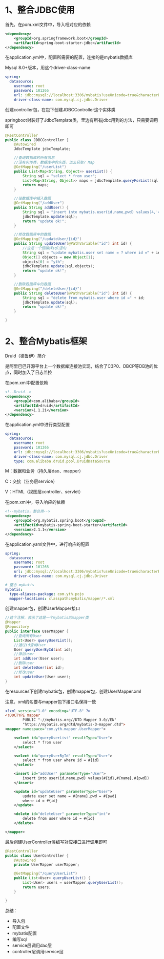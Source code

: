 # 1、整合JDBC使用

首先，在pom.xml文件中，导入相对应的依赖

```xml
<dependency>
    <groupId>org.springframework.boot</groupId>
    <artifactId>spring-boot-starter-jdbc</artifactId>
</dependency>
```

在application.yml中，配置所需要的配置，连接的是mybatis数据库

Mysql 8.0+版本，用这个driver-class-name

```yaml
spring:
  datasource:
    username: root
    password: 101266
    url: jdbc:mysql://localhost:3306/mybatis?useUnicode=true&characterEncoding=utf-8&serverTimezone=GMT%2B8
    driver-class-name: com.mysql.cj.jdbc.Driver
```

创建controller包，在包下创建JDBCController这个实体类

springboot封装好了JdbcTemplate类，里边有所有jdbc用到的方法，只需要调用即可

```java
@RestController
public class JDBCController {
    @Autowired
    JdbcTemplate jdbcTemplate;

    //查询数据库的所有信息
    //没有实体类，数据库中的东西，怎么获取? Map
    @GetMapping("/userList")
    public List<Map<String, Object>> userList() {
        String sql = "select * from user";
        List<Map<String, Object>> maps = jdbcTemplate.queryForList(sql);
        return maps;
    }

    //往数据库中插入数据
    @GetMapping("/addUser")
    public String addUser() {
        String sql = "insert into mybatis.user(id,name,pwd) values(4,'小孟儿','123456')";
        jdbcTemplate.update(sql);
        return "update ok!";
    }

    //修改数据库中的数据
    @GetMapping("/updateUser/{id}")
    public String updateUser(@PathVariable("id") int id) {
        //这是一个预编译sql语句
        String sql = "update mybatis.user set name = ? where id =" + id;
        Object[] objects = new Object[1];
        objects[0] = "yth";
        jdbcTemplate.update(sql,objects);
        return "update ok!";
    }

    //删除数据库中的数据
    @GetMapping("/deleteUser/{id}")
    public String deleteUser(@PathVariable("id") int id) {
        String sql = "delete from mybatis.user where id =" + id;
        jdbcTemplate.update(sql);
        return "update ok!";
    }

}
```

# 2、整合Mybatis框架

Druid（德鲁伊）简介

是阿里巴巴开源平台上一个数据库连接池实现，结合了C3P0、DBCP等DB池的优点，同时加入了日志监控

在pom.xml中配置依赖

```xml
<!--Druid-->
<dependency>
    <groupId>com.alibaba</groupId>
    <artifactId>druid</artifactId>
    <version>1.1.21</version>
</dependency>
```

在application.yml中进行类型配置

```yaml
spring:
  datasource:
    username: root
    password: 101266
    url: jdbc:mysql://localhost:3306/mybatis?useUnicode=true&characterEncoding=utf-8&serverTimezone=GMT%2B8
    driver-class-name: com.mysql.cj.jdbc.Driver
    type: com.alibaba.druid.pool.DruidDataSource
```

M：数据和业务（持久层dao、mapper） 

C：交接（业务层service）

V：HTML（视图层controller、servlet）

在pom.xml中，导入响应的依赖

```xml
<!--mybatis，整合用-->
<dependency>
    <groupId>org.mybatis.spring.boot</groupId>
    <artifactId>mybatis-spring-boot-starter</artifactId>
    <version>2.1.1</version>
</dependency>
```

在application.yaml文件中，进行响应的配置

```yaml
spring:
  datasource:
    username: root
    password: 101266
    url: jdbc:mysql://localhost:3306/mybatis?useUnicode=true&characterEncoding=utf-8&serverTimezone=GMT%2B8
    driver-class-name: com.mysql.cj.jdbc.Driver

# 整合 mybatis
mybatis:
  type-aliases-package: com.yth.pojo
  mapper-locations: classpath:mybatis/mapper/*.xml
```

创建mapper包，创建UserMapper接口

```java
//这个注解，表示了这是一个mybatis的mapper类
@Mapper
@Repository
public interface UserMapper {
    //查询所有User
    List<User> queryUserList();
    //通过id查询User
    User queryUserById(int id);
    //添加user
    int addUser(User user);
    //删除user
    int deleteUser(int id);
    //修改user
    int updateUser(User user);
}
```

在resources下创建mybatis包，创建mapper包，创建UserMapper.xml

注意，xml的名要与mapper包下接口名保持一致

```xml
<?xml version="1.0" encoding="UTF-8" ?>
<!DOCTYPE mapper
        PUBLIC "-//mybatis.org//DTD Mapper 3.0//EN"
        "https://mybatis.org/dtd/mybatis-3-mapper.dtd">
<mapper namespace="com.yth.mapper.UserMapper">

    <select id="queryUserList" resultType="User">
        select * from user
    </select>

    <select id="queryUserById" resultType="User">
        select * from user where id = #{id}
    </select>

    <insert id="addUser" parameterType="User">
        insert into user(id,name,pwd) values(#{id},#{name},#{pwd})
    </insert>

    <update id="updateUser" parameterType="User">
        update user set name = #{name},pwd = #{pwd}
        where id = #{id}
    </update>

    <delete id="deleteUser" parameterType="int">
        delete from user where id = #{id}
    </delete>

</mapper>
```

最后创建UserController类编写对应接口进行调用即可

```java
@RestController
public class UserController {
    @Autowired
    private UserMapper userMapper;

    @GetMapping("/queryUserList")
    public List<User> queryUserList() {
        List<User> users = userMapper.queryUserList();
        return users;
    }

}
```

总结：

- 导入包
- 配置文件
- mybatis配置
- 编写sql
- service层调用dao层
- controller层调用service层